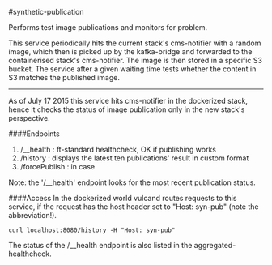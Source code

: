 #synthetic-publication

Performs test image publications and monitors for problem.

This service periodically hits the current stack's cms-notifier with a random image, which then is picked up by the kafka-bridge and forwarded to the containerised stack's cms-notifier. The image is then stored in a specific S3 bucket. The service after a given waiting time tests whether the content in S3 matches the published image.

---

As of July 17 2015 this service hits cms-notifier in the dockerized stack, hence it checks the status of image publication only in the new stack's perspective.

####Endpoints
1. /__health : ft-standard healthcheck, OK if publishing works
2. /history : displays the latest ten publications' result in custom format
3. /forcePublish : in case

Note: the '/__health' endpoint looks for the most recent publication status.

####Access
In the dockerized world vulcand routes requests to this service, if the request has the host header set to "Host: syn-pub" (note the abbreviation!).

`curl localhost:8080/history -H "Host: syn-pub"`

The status of the /__health endpoint is also listed in the aggregated-healthcheck.

